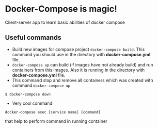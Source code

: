 # Docker-Compose is magic!
Client-server app to learn basic abilities of docker compose

## Useful commands
* Build new images for compose project `docker-compose build`. This command you should use in the directory with **docker-compose.yml** file.
* `docker-compose up` can build (if images have not already build) and run containers from this images. Also it is running in the directory with **docker-compose.yml** file.
* This command stop and remove all containers which was created with command `docker-compose up`
```
$ docker-compose down
```
* Very cool command
```
docker-compose exec [service name] [command]
```
that help to perform command in running container
